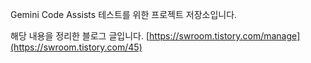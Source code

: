 Gemini Code Assists 테스트를 위한 프로젝트 저장소입니다.

해당 내용을 정리한 블로그 글입니다.
[https://swroom.tistory.com/manage](https://swroom.tistory.com/45)
